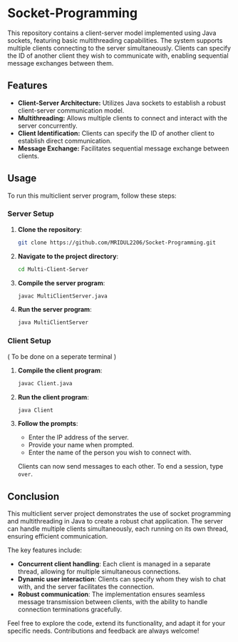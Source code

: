 # Socket-Programming
<p>This repository contains a client-server model implemented using Java sockets, featuring basic multithreading capabilities. The system supports multiple clients connecting to the server simultaneously. Clients can specify the ID of another client they wish to communicate with, enabling sequential message exchanges between them.</p>

<h2>Features</h2>
<ul>
    <li><strong>Client-Server Architecture:</strong> Utilizes Java sockets to establish a robust client-server communication model.</li>
    <li><strong>Multithreading:</strong> Allows multiple clients to connect and interact with the server concurrently.</li>
    <li><strong>Client Identification:</strong> Clients can specify the ID of another client to establish direct communication.</li>
    <li><strong>Message Exchange:</strong> Facilitates sequential message exchange between clients.</li>
</ul>

## Usage

To run this multiclient server program, follow these steps:

### Server Setup

1. **Clone the repository**:
    ```sh
    git clone https://github.com/MRIDUL2206/Socket-Programming.git
    ```
2. **Navigate to the project directory**:
    ```sh
    cd Multi-Client-Server
    ```
3. **Compile the server program**:
    ```sh
    javac MultiClientServer.java
    ```
4. **Run the server program**:
    ```sh
    java MultiClientServer
    ```

### Client Setup 
( To be done on a seperate terminal )

1. **Compile the client program**:
    ```sh
    javac Client.java
    ```
2. **Run the client program**:
    ```sh
    java Client
    ```

3. **Follow the prompts**:
   - Enter the IP address of the server.
   - Provide your name when prompted.
   - Enter the name of the person you wish to connect with.

   Clients can now send messages to each other. To end a session, type `over`.

## Conclusion

This multiclient server project demonstrates the use of socket programming and multithreading in Java to create a robust chat application. The server can handle multiple clients simultaneously, each running on its own thread, ensuring efficient communication.

The key features include:
- **Concurrent client handling**: Each client is managed in a separate thread, allowing for multiple simultaneous connections.
- **Dynamic user interaction**: Clients can specify whom they wish to chat with, and the server facilitates the connection.
- **Robust communication**: The implementation ensures seamless message transmission between clients, with the ability to handle connection terminations gracefully.

Feel free to explore the code, extend its functionality, and adapt it for your specific needs. Contributions and feedback are always welcome!
